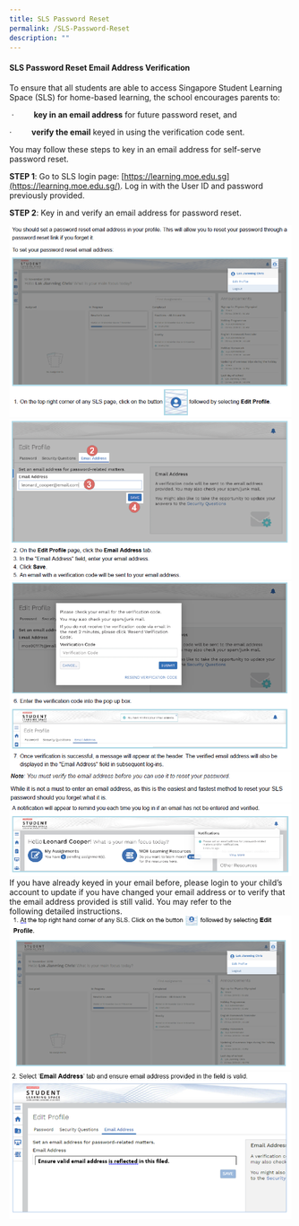 ```yaml
---
title: SLS Password Reset
permalink: /SLS-Password-Reset
description: ""
---
```

#### SLS Password Reset Email Address Verification


To ensure that all students are able to access Singapore Student Learning Space (SLS) for home-based learning, the school encourages parents to:

 ·         **key in an email address** for future password reset, and

·         **verify the email** keyed in using the verification code sent.

You may follow these steps to key in an email address for self-serve password reset.

**STEP 1**: Go to SLS login page: [https://learning.moe.edu.sg](https://learning.moe.edu.sg/). Log in with the User ID and password previously provided.  

**STEP 2**: Key in and verify an email address for password reset.

![](/images/sls1.png)
![](/images/sls2.png)
![](/images/sls3.png)
![](/images/sls4.png)
![](/images/sls5.png)
If you have already keyed in your email before, please login to your child’s account to update if you have changed your email address or to verify that the email address provided is still valid. You may refer to the following detailed instructions.
![](/images/1a.png)
![](/images/2a.png)